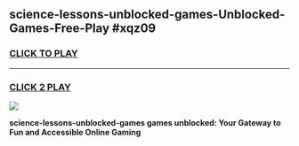 
## science-lessons-unblocked-games-Unblocked-Games-Free-Play #xqz09
<h3>
<a href="https://us.freeplayer.one?title=science-lessons-unblocked-games&ref=9M">CLICK TO PLAY</a></h3>
<hr>

<h3>
<a href="https://us.freeplayer.one?title=science-lessons-unblocked-games&ref=9M">CLICK 2 PLAY</a>
  
</h3>

<a href="https://us.freeplayer.one?title=science-lessons-unblocked-games&ref=9M"><img src="https://clearcache.store/games.png"></a>


**science-lessons-unblocked-games games unblocked: Your Gateway to Fun and Accessible Online Gaming**
